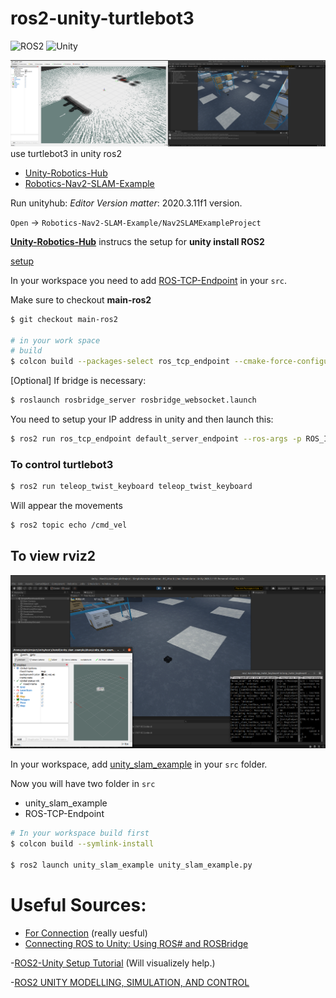 # ros2-unity-turtlebot3
<!-- [![License](https://img.shields.io/badge/license-Apache--2.0-green.svg)](LICENSE.md) -->
![ROS2](https://img.shields.io/badge/ros2-foxy-brightgreen)
![Unity](https://img.shields.io/badge/unity-2020.3.11f-brightgreen)

<img src="image/a2.png">
use turtlebot3 in unity ros2

- [Unity-Robotics-Hub](https://github.com/Unity-Technologies/Unity-Robotics-Hub/tree/main)
- [Robotics-Nav2-SLAM-Example](https://github.com/Unity-Technologies/Robotics-Nav2-SLAM-Example)

Run unityhub: 
*Editor Version matter*: 2020.3.11f1 version.

`Open` -> `Robotics-Nav2-SLAM-Example/Nav2SLAMExampleProject`

**[Unity-Robotics-Hub](https://github.com/Unity-Technologies/Unity-Robotics-Hub/tree/main)** instrucs the setup for **unity install ROS2**

[setup](https://github.com/Unity-Technologies/Unity-Robotics-Hub/blob/main/tutorials/ros_unity_integration/setup.md)

In your workspace you need to add [ROS-TCP-Endpoint](https://github.com/Unity-Technologies/ROS-TCP-Endpoint) in your `src`.

Make sure to checkout **main-ros2**
```bash
$ git checkout main-ros2

# in your work space
# build
$ colcon build --packages-select ros_tcp_endpoint --cmake-force-configure --cmake-clean-cache
```

[Optional] If bridge is necessary:
```bash
$ roslaunch rosbridge_server rosbridge_websocket.launch 
```

You need to setup your IP address in unity and then launch this:
```bash
$ ros2 run ros_tcp_endpoint default_server_endpoint --ros-args -p ROS_IP:=127.0.0.1 -p ROS_TCP_PORT:=10000
```

### To control turtlebot3
```bash
$ ros2 run teleop_twist_keyboard teleop_twist_keyboard
```


Will appear the movements
```bash
$ ros2 topic echo /cmd_vel
```


## To view rviz2
<img src="image/a1.png">

In your workspace, add [unity_slam_example](https://github.com/Unity-Technologies/Robotics-Nav2-SLAM-Example/tree/main/ros2_docker/colcon_ws/src/unity_slam_example) in your `src` folder.

Now you will have two folder in `src`
- unity_slam_example
- ROS-TCP-Endpoint

```bash
# In your workspace build first
$ colcon build --symlink-install

$ ros2 launch unity_slam_example unity_slam_example.py
```


# Useful Sources:
- [For Connection](https://www.youtube.com/watch?v=pdMxLxolQuo&ab_channel=hrithikverma) (really uesful)
- [Connecting ROS to Unity: Using ROS# and ROSBridge](https://www.youtube.com/watch?v=OZiAJuWh6w8&ab_channel=TheRealFran)

-[ROS2-Unity Setup Tutorial](https://www.youtube.com/watch?v=1F9AemL27Ek&ab_channel=SORASITTATITAISAKUL) (Will visualizely help.)

-[ROS2 UNITY MODELLING, SIMULATION, AND CONTROL](https://www.youtube.com/watch?v=5BiC0bxL_jg&ab_channel=TampereUniversityRobotics)

